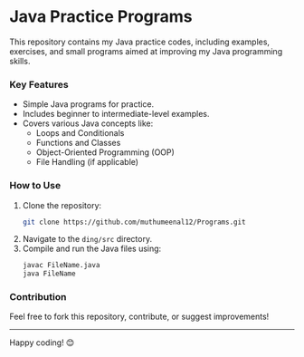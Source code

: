 # Java Practice Programs

This repository contains my Java practice codes, including examples, exercises, and small programs aimed at improving my Java programming skills.  

### Key Features
- Simple Java programs for practice.
- Includes beginner to intermediate-level examples.
- Covers various Java concepts like:
  - Loops and Conditionals
  - Functions and Classes
  - Object-Oriented Programming (OOP)
  - File Handling (if applicable)

### How to Use
1. Clone the repository:
   ```bash
   git clone https://github.com/muthumeenal12/Programs.git
   ```
2. Navigate to the `ding/src` directory.
3. Compile and run the Java files using:
   ```bash
   javac FileName.java
   java FileName
   ```

### Contribution
Feel free to fork this repository, contribute, or suggest improvements!

---

Happy coding! 😊
